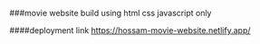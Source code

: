 ###movie website build using html css javascript only 

####deployment link 
https://hossam-movie-website.netlify.app/
